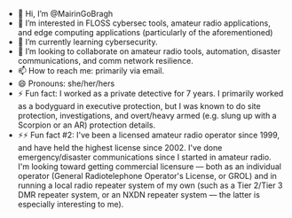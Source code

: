 - 👋 Hi, I’m @MairinGoBragh
- 👀 I’m interested in FLOSS cybersec tools, amateur radio applications, and edge computing applications (particularly of the aforementioned)
- 🌱 I’m currently learning cybersecurity. 
- 💞️ I’m looking to collaborate on amateur radio tools, automation, disaster communications, and comm network resilience.
- 📫 How to reach me: primarily via email. 
- 😄 Pronouns: she/her/hers
- ⚡ Fun fact: I worked as a private detective for 7 years. I primarily worked as a bodyguard in executive protection, but I was known to do site protection, investigations, and overt/heavy armed (e.g. slung up with a Scorpion or an AR) protection details.
- ⚡⚡ Fun fact #2: I've been a licensed amateur radio operator since 1999, and have held the highest license since 2002. I've done emergency/disaster communications since I started in amateur radio. I'm looking toward getting commercial licensure — both as an individual operator (General Radiotelephone Operator's License, or GROL) and in running a local radio repeater system of my own (such as a Tier 2/Tier 3 DMR repeater system, or an NXDN repeater system — the latter is especially interesting to me). 

<!---
MairinGoBragh/MairinGoBragh is a ✨ special ✨ repository because its `README.md` (this file) appears on your GitHub profile.
You can click the Preview link to take a look at your changes.
--->
